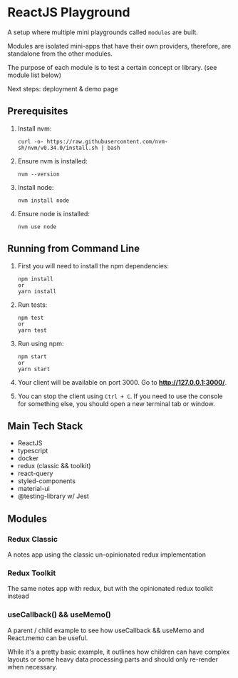 # ReactJS Playground

A setup where multiple mini playgrounds called `modules` are built.

Modules are isolated mini-apps that have their own providers, therefore, are standalone from the other modules.

The purpose of each module is to test a certain concept or library. (see module list below)

Next steps: deployment & demo page

## Prerequisites

1. Install nvm:
   ```
   curl -o- https://raw.githubusercontent.com/nvm-sh/nvm/v0.34.0/install.sh | bash
   ```
2. Ensure nvm is installed:
   ```
   nvm --version
   ```
3. Install node:
   ```
   nvm install node
   ```
4. Ensure node is installed:
   ```
   nvm use node
   ```

## Running from Command Line

1. First you will need to install the npm dependencies:
   ```
   npm install
   or
   yarn install
   ```
2. Run tests:
   ```
   npm test
   or
   yarn test
   ```
3. Run using npm:
   ```
   npm start
   or
   yarn start
   ```
4. Your client will be available on port 3000. Go to **http://127.0.0.1:3000/**.

5. You can stop the client using `Ctrl + C`. If you need to use the console for something else, you should open a new terminal tab or window.

## Main Tech Stack

- ReactJS
- typescript
- docker
- redux (classic && toolkit)
- react-query
- styled-components
- material-ui
- @testing-library w/ Jest

## Modules

### Redux Classic

A notes app using the classic un-opinionated redux implementation

### Redux Toolkit

The same notes app with redux, but with the opinionated redux toolkit instead

### useCallback() && useMemo()

A parent / child example to see how useCallback && useMemo and React.memo can be useful.

While it's a pretty basic example, it outlines how children can have complex layouts or some heavy data processing parts and should only re-render when necessary.
